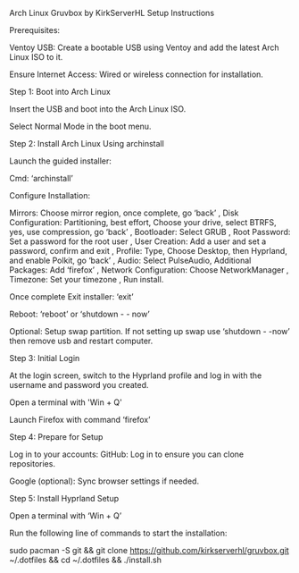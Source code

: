 Arch Linux Gruvbox by KirkServerHL Setup Instructions

Prerequisites:

Ventoy USB: Create a bootable USB using Ventoy and add the latest Arch Linux ISO to it.

Ensure Internet Access: Wired or wireless connection for installation.

Step 1: Boot into Arch Linux

Insert the USB and boot into the Arch Linux ISO.

Select Normal Mode in the boot menu.

Step 2: Install Arch Linux Using archinstall

Launch the guided installer:
 
Cmd: ‘archinstall’

Configure Installation:

Mirrors: Choose mirror region, once complete, go ‘back’ , Disk Configuration: Partitioning, best effort, Choose your drive, select BTRFS, yes, use compression, go ‘back’ , Bootloader: Select GRUB , Root Password: Set a password for the root user , User Creation: Add a user and set a password, confirm and exit , Profile: Type, Choose Desktop, then Hyprland, and enable Polkit, go ‘back’ , Audio: Select PulseAudio, Additional Packages: Add ‘firefox’ , Network Configuration: Choose NetworkManager , Timezone: Set your timezone , Run install.

Once complete Exit installer:  	‘exit’

Reboot:				‘reboot’ or ‘shutdown - - now’

Optional: Setup swap partition. 
If not setting up swap use ‘shutdown - -now’ then remove usb and restart computer.

Step 3: Initial Login

At the login screen, switch to the Hyprland profile and log in with the username and password you created.

Open a terminal with 'Win + Q'

Launch Firefox with command ‘firefox’

Step 4: Prepare for Setup

Log in to your accounts:
GitHub: Log in to ensure you can clone repositories.

Google (optional): Sync browser settings if needed.

Step 5: Install Hyprland Setup

Open a terminal with ‘Win + Q’

Run the following  line of commands to start the installation:

sudo pacman -S git && git clone https://github.com/kirkserverhl/gruvbox.git ~/.dotfiles && cd ~/.dotfiles && ./install.sh

